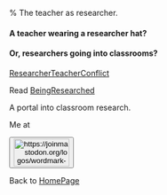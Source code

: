% The teacher as researcher.

#### A teacher wearing a researcher hat?

#### Or, researchers going into classrooms?

[ResearcherTeacherConflict](ResearcherTeacherConflict.html)

Read
[BeingResearched](BeingResearched.html)

A portal into classroom research.


Me at
<form action='https://mastodon.sdf.org/@drbean'>
<button type='submit' class='btn'>
<img src='./mastodon.svg'
alt='https://joinmastodon.org/logos/wordmark-black-text.svg'
style='width:100px;height:50px'/>
</button></form>

Back to [HomePage](HomePage.html)
